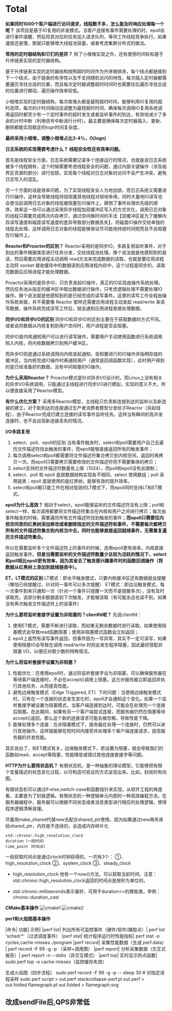 # Total 
**如果同时1000个客户端进行访问请求，线程数不多，怎么能及时响应处理每一个呢？**
该项目是基于IO复用的并发模式。当客户连接有事件需要处理的时，epoll会进行事件提醒，然后将其对应的任务加入请求队列，等待工作线程竞争执行。如果速度还是慢，那就只能够增大线程池容量，或者考虑集群分布式的做法。

**常用的定时器结构和它们的差异？**
除了小根堆实现之外，还有使用时间轮和基于升序链表实现的定时器结构。

基于升序链表实现的定时器结构按照超时时间作为升序做排序，每个结点都链接到下一个结点，由于链表的有序性以及不支持随机访问的特性，每次插入定时器都需要遍历寻找合适的位置，而且每次定时器调整超时时间时也需要往后遍历寻找合适的位置进行挪动，遍历操作效率较低。

小根堆实现的定时器结构，每次取堆头都是最短超时时间，能够利用IO复用的超时选项，每次的计时间隔动态调整为最短超时时间，确保每次调用IO复用系统调用返回时都至少有一个定时事件的超时发生或者监听事件的到达，有效地减少了多余的计时中断（利用信号中断进行计时）。最主要是确保每次定时器插入、更新、删除都能实现稳定的logn时间复杂度。

**最终采用小根堆，调整小根堆占比3-4%，O(logn)**

**日志系统的实现需要考虑什么？
线程安全性还有效率问题。**

首先是线程安全方面，日志系统需要记录多个连接运行的情况，也就是说日志系统被多个线程拥有，这个时候需要考虑线程安全的问题，通过内部关键操作（涉及临界区资源的部分）进行加锁，实现每个线程对日志对象的访问不会产生冲突，避免日志写入的混乱。

另一个方面的话是效率问题，为了实现线程安全人为地加锁，而日志系统又需要进行IO操作，这样会导致线程持锁阻塞其他线程对锁地争用，同时大量地IO读写也会使当前调用日志对象的线程被阻塞在IO操作上，颠倒了事件处理优先级的顺序。效率这一块可以通过采用异步线程加双缓冲区写入的方式优化，调用日志对象的线程只需要完成两次内存拷贝，通过空间换时间的手法【双缓冲区是为了缓解内存读写速度和磁盘读写速度的差异导致部分数据丢失】，将磁盘IO操作交给单独的线程去处理，这样调用日志对象的线程能够保证尽可能地持锁时间短而且不会阻塞在IO操作上。

**Reactor和Proactor的区别？**
Reactor采用的是同步IO，多路复用监听事件，对于到达的事件根据类型进行任务分发，交给线程池处理。换个说法就是他感知到的是读，然后需要应用进程主动调用 read方法来完成数据的读取，也就是要应用进程主动将 socket 接收缓存中的数据读到应用进程内存中，这个过程是同步的，读取完数据后应用进程才能处理数据。

Proactor采用的是异步IO，只负责发起IO操作，真正的IO实现由操作系统处理。然后任务池从指定的缓冲区中取出数据进行操作，只考虑逻辑处理不需要处理IO操作。换个说法就是他感知到的是已经完成的读写事件。这里的读写工作全程由操作系统来做，并不需要像 Reactor 那样还需要应用进程主动发起 read/write 来读写数据，操作系统完成读写工作后，就会通知应用进程直接处理数据。

**同步I/O和异步I/O的区别**
同步IO和异步IO的区别主要在于获取数据的方式不同。或者说将数据从内核复制到用户空间时，用户进程是否会阻塞。

同步IO是内核通知用户可以进行读写操作，需要用户手动使用函数进行系统调用陷入内核，将内核数据拷贝到用户缓冲区。

而异步IO则是通过系统调用向内核发起通知，告知要进行的IO操作并指明存放的缓冲区，当内核完成IO操作时再通知用户（通常是回调函数实现），此时用户得到的是已经准备好的数据，没有中间阻塞的IO操作。

**为什么采用Reactor？**
Proactor模式是针对异步I/O设计的，而Linux上没有相关的异步I/O系统调用，只能通过主线程进行同步I/O进行模拟，实现的意义不大，所以便直接采用了Reactor模型。

**有什么优化方案？**
采用多Reactor模型，主线程只负责新连接到达的监听以及新连接的建立，对于新到达的连接通过生产者消费者模型分发给子Reactor（另起线程），由子Reactor完成已建立连接的读写事件监听任务。这样当有瞬间的高并发连接时，也不会出现新连接丢失的情况。

**I/O多路复用**
1. select、poll、epoll的区别
当有事件触发时，select和poll需要用户自己去遍历文件描述符找出触发的事件，而epoll能够直接返回所有的触发事件；
2. 每次调用select和poll都需要将文件描述符集合拷贝到内核空间，返回时再拷贝一次。而epoll只需要拷贝需要修改的文件描述符而不需要集体的拷贝；
3. select支持的文件描述符数量有上限（1024），而poll和epoll没有此限制；
4. select、poll 和 epoll 底层数据结构实现各不相同。select 使用数组；poll 采用链表；epoll 底层使用的是红黑树，能够有效的提升效率。
5. select和poll都只能工作在相对低效的LT模式下，而epoll同时支持LT和ET模式。

**epoll为什么高效？**
相对于select，epoll能够监听的文件描述符没有上限；poll和select一样，每次调用都要将文件描述符集合在内核和用户之间进行拷贝；每次由事件触发的时候，需要遍历所有文件描述符找到触发的事件；**而epoll只需要往内核空间里的红黑树添加修改或者删除指定的文件描述符和事件，不需要每次都拷贝所有的文件描述符集合到内核当中去，同时也能够直接返回就绪事件，无需重复遍历文件描述符集合。**

所以在需要监听多个文件描述符上的事件的时候，选用epoll更有效率，内核直接返回触发事件。**但是当需要监听的文件描述符数量少且较为活跃的情况下，select和poll相比epoll更有效率，因为其省去了触发感兴趣事件时的函数回调操作（将数据从红黑树上添加到就绪链表中）。**

**ET、LT模式的区别**
LT模式：即水平触发模式，只要内核缓冲区还有数据就会提醒（哪怕已经提醒过，针对同一事件可以多次提醒）
ET模式：即边沿触发模式，每一次事件到来只通知一次（针对一个事件只提醒一次而不是提醒多次），没有及时读取完，该部分剩余数据直到下次触发，才能被读取（有可能永远也读不到，如果没有再次触发文件描述符上的该事件）

**为什么要将监听套接字设置为非阻塞的？clientfd呢？**
先说clientfd：
1. 使用ET模式，需要不断进行读取，而如果无剩余数据时进行读取，如果使用阻塞模式会导致read函数阻塞；使用非阻塞模式函数会立刻返回；
2. epoll上虽然有读写事件返回，但事件因为一写异常，其实不一定可读写，如果使用阻塞IO会导致在调用 read/write 时则会发生程序阻塞，因此最好搭配非阻塞 I/O，以便应对极少数的特殊情况。

**为什么将监听套接字设置为非阻塞？**
1. 性能优化：在使用epoll时，通过将监听套接字设为非阻塞，可以确保服务器在等待客户端连接时，不必在accept()调用上阻塞。这允许服务器立即返回并执行其他任务，从而提高性能。
2. 避免边缘触发模式（Edge Triggered, ET）下的问题：当使用边缘触发模式时，只有在一个连接的状态发生变化时，epoll才会通知这个变化。如果一个监听套接字被设置为阻塞模式，当客户端连接到达时，可能会在处理完一个连接后阻塞。在此期间，如果有另一个客户端尝试连接，而服务器仍然在阻塞等待accept()返回，那么这个新的连接请求可能会被忽略，导致性能下降。
3. 能够处理多个连接：在非阻塞模式下，服务器在处理一个连接时，仍然可以进行其他操作。这样就能够在短时间内接受并处理多个客户端连接请求，提高服务器的并发性能。

其实说白了，和ET模式有关，边缘触发模式下，若设置为阻塞，就会导致我们的函数如read、accept等阻塞，性能降低或错过其他连接套接字等问题。

**HTTP为什么要用状态机？**
有限状态机，是一种抽象的理论模型，它能够把有限个变量描述的状态变化过程，以可构造可验证的方式呈现出来。比如，封闭的有向图。

有限状态机可以通过if-else,switch-case和函数指针来实现，从软件工程的角度看，主要是为了封装逻辑。有限状态机一种逻辑单元内部的一种高效编程方法，在服务器编程中，服务器可以根据不同状态或者消息类型进行相应的处理逻辑，使得程序逻辑清晰易懂。



尽量用make_shared代替new去配合shared_ptr使用，因为如果通过new再传递给shared_ptr，内存是不连续的，会造成内存碎片化

    std::chrono::high_resolution_clock
    duration（一段时间）
    time_point（时间点）
一般获取时间点是通过clock时钟获得的，一共有3个：
    ①、high_resolution_clock
    ②、system_clock
    ③、steady_clock

* high_resolution_clock
他有一个now()方法，可以获取当前时间。注意：std::chrono::high_resolution_clock返回的时间点是按秒为单位的。

* std::chrono::milliseconds表示毫秒，可用于duration<>的模板类，举例：chrono::duration_cast<milliseconds>


**CMake基本操作**
![cmake1](./cmake1.png)
![cmake2](./cmake2.png)

**perf和火焰图基本操作**

​|​命令​|​	​​功能​|​	​​示例​​|
​|perf list​|	列出所有可监控事件（硬件/软件/跟踪点）​|	perf list 'sched:*'（过滤调度事件）
​|perf stat​|	统计程序运行时性能指标​|	perf stat -e cycles,cache-misses ./program
​|perf record​|	采集性能数据（生成 perf.data）​|	perf record -F 99 -g -p <PID>（采样+调用图）
​|perf report​|	分析采集数据（交互式报告）​|	perf report -n --stdio（非交互模式）
​|perf top​|	实时显示热点函数​|	sudo perf top -e cache-misses（监控缓存失效）

生成火焰图（四步流程）​
sudo perf record -F 99 -g -p <PID> -- sleep 30  # 对指定进程采样
sudo perf script > out.perf
stackcollapse-perf.pl out.perf > out.folded
flamegraph.pl out.folded > flamegraph.svg


## 改成sendFile后,QPS非常低